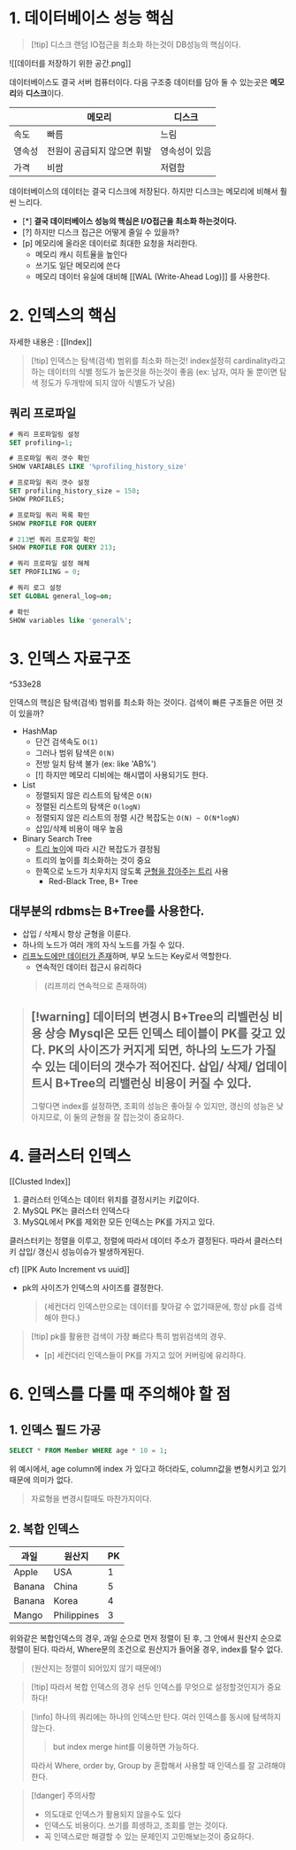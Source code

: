 # 1. 데이터베이스 성능 핵심

>[!tip] 디스크 랜덤 IO접근을 최소화 하는것이 DB성능의 핵심이다.


![[데이터를 저장하기 위한 공간.png]]

데이터베이스도 결국 서버 컴퓨터이다. 다음 구조중 데이터를 담아 둘 수 있는곳은 **메모리**와 **디스크**이다.


|        | 메모리                      | 디스크        |
| ------ | --------------------------- | ------------- |
| 속도   | 빠름                        | 느림          |
| 영속성 | 전원이 공급되지 않으면 휘발 | 영속성이 있음 |
| 가격   | 비쌈                        | 저렴함        |


데이터베이스의 데이터는 결국 디스크에 저장된다. 하지만 디스크는 메모리에 비해서 훨씬 느리다.
- [*] **결국 데이터베이스 성능의 핵심은 I/O접근을 최소화 하는것이다.**
- [?] 하지만 디스크 접근은 어떻게 줄일 수 있을까?
- [p] 메모리에 올라온 데이터로 최대한 요청을 처리한다.
	- 메모리 캐시 히트율을 높인다
	- 쓰기도 일단 메모리에 쓴다
	- 메모리 데이터 유실에 대비해 [[WAL (Write-Ahead Log)]] 를 사용한다.

# 2. 인덱스의 핵심
자세한 내용은 : [[Index]]

>[!tip] 인덱스는 탐색(검색) 범위를 최소화 하는것!
>index설정히 cardinality라고 하는 데이터의 식별 정도가 높은것을 하는것이 좋음
(ex: 남자, 여자 둘 뿐이면 탐색 정도가 두개밖에 되지 않아 식별도가 낮음)


## 쿼리 프로파일
```SQL
# 쿼리 프로파일링 설정
SET profiling=1;

# 프로파일 쿼리 갯수 확인
SHOW VARIABLES LIKE '%profiling_history_size'

# 프로파일 쿼리 갯수 설정
SET profiling_history_size = 150;
SHOW PROFILES;

# 프로파일 쿼리 목록 확인
SHOW PROFILE FOR QUERY

# 213번 쿼리 프로파일 확인
SHOW PROFILE FOR QUERY 213;

# 쿼리 프로파일 설정 해체
SET PROFILING = 0;

# 쿼리 로그 설정
SET GLOBAL general_log=on;

# 확인
SHOW variables like 'general%';
```

# 3. 인덱스 자료구조
^533e28

인덱스의 핵심은 탐색(검색) 범위를 최소화 하는 것이다.
검색이 빠른 구조들은 어떤 것이 있을까?

- HashMap
	- 단건 검색속도 `O(1)`
	- 그러나 범위 탐색은 `O(N)`
	- 전방 일치 탐색 불가 (ex: like 'AB%')
	- [!] 하지만 메모리 디비에는 해시맵이 사용되기도 한다.
- List
	- 정렬되지 않은 리스트의 탐색은 `O(N)`
	- 정렬된 리스트의 탐색은 `O(logN)`
	- 정렬되지 않은 리스트의 정렬 시간 복잡도는 `O(N) ~ O(N*logN)`
	- 삽입/삭제 비용이 매우 높음
- Binary Search Tree
	- <u>트리 높이</u>에 따라 시간 복잡도가 결정됨
	- 트리의 높이를 최소화하는 것이 중요
	- 한쪽으로 노드가 치우치지 않도록 <u>균형을 잡아주는 트리</u> 사용
		- Red-Black Tree, B+ Tree

## 대부분의 rdbms는 B+Tree를 사용한다.

- 삽입 / 삭제시 항상 균형을 이룬다.
- 하나의 노드가 여러 개의 자식 노드를 가질 수 있다.
- <u>리프노드에만 데이터가 존재</u>하며, 부모 노드는 Key로서 역할한다.
	- 연속적인 데이터 접근시 유리하다 
	> (리프끼리 연속적으로 존재하여)


> [!warning] 데이터의 변경시 B+Tree의 리벨런싱 비용 상승
>Mysql은 모든 인덱스 테이블이 PK를 갖고 있다.
>PK의 사이즈가 커지게 되면, 하나의 노드가 가질 수 있는 데이터의 갯수가 적어진다.
>삽입/ 삭제/ 업데이트시 B+Tree의 리밸런싱 비용이 커질 수 있다.
>---
>그렇다면 index를 설정하면, 조회의 성능은 좋아질 수 있지만, 갱신의 성능은 낮아지므로,
>이 둘의 균형을 잘 잡는것이 중요하다.

# 4. 클러스터 인덱스
[[Clusted Index]]
1. 클러스터 인덱스는 데이터 위치를 결정시키는 키값이다.
2. MySQL PK는 클러스터 인덱스다
3. MySQL에서 PK를 제외한 모든 인덱스는 PK를 가지고 있다.

클러스터키는 정렬을 이루고, 정렬에 따라서 데이터 주소가 결정된다.
따라서 클러스터 키 삽입/ 갱신시 성능이슈가 발생하게된다.

cf) [[PK Auto Increment vs uuid]]

- pk의 사이즈가 인덱스의 사이즈를 결정한다.
	> (세컨더리 인덱스만으로는 데이터를 찾아갈 수 없기때문에, 항상 pk를 검색해야 한다.)

> [!tip] pk를 활용한 검색이 가장 빠르다
> 특히 범위검색의 경우.
> - [p] 세컨더리 인덱스들이 PK를 가지고 있어 커버링에 유리하다.

# 6. 인덱스를 다룰 때 주의해야 할 점


## 1. 인덱스 필드 가공
```SQL
SELECT * FROM Member WHERE age * 10 = 1;
```

위 예시에서, age column에 index 가 있다고 하더라도, column값을 변형시키고 있기 때문에 의미가 없다.
> 자료형을 변경시킬때도 마찬가지이다.

## 2. 복합 인덱스
| 과일   | 원산지      | PK  |
| ------ | ----------- | --- |
| Apple  | USA         | 1   |
| Banana | China       | 5   |
| Banana | Korea       | 4   |
| Mango  | Philippines | 3   |

위와같은 복합인덱스의 경우, 과일 순으로 먼저 정렬이 된 후, 그 안에서 원산지 순으로 정렬이 된다.
따라서, Where문의 조건으로 원산지가 들어올 경우, index를 탈수 없다.
> (원산지는 정렬이 되어있지 않기 때문에!)

>[!tip] 따라서 복합 인덱스의 경우 선두 인덱스를 무엇으로 설정할것인지가 중요하다!

>[!info] 하나의 쿼리에는 하나의 인덱스만 탄다.
>여러 인덱스를 동시에 탐색하지 않는다.
>> but index merge hint를 이용하면 가능하다.
>
>따라서 Where, order by, Group by 혼합해서 사용할 때 인덱스를 잘 고려해야 한다.

> [!danger] 주의사항
> -  의도대로 인덱스가 활용되지 않을수도 있다
> - 인덱스도 비용이다. 쓰기를 희생하고, 조회를 얻는 것이다.
> - 꼭 인덱스로만 해결할 수 있는 문제인지 고민해보는것이 중요하다.
